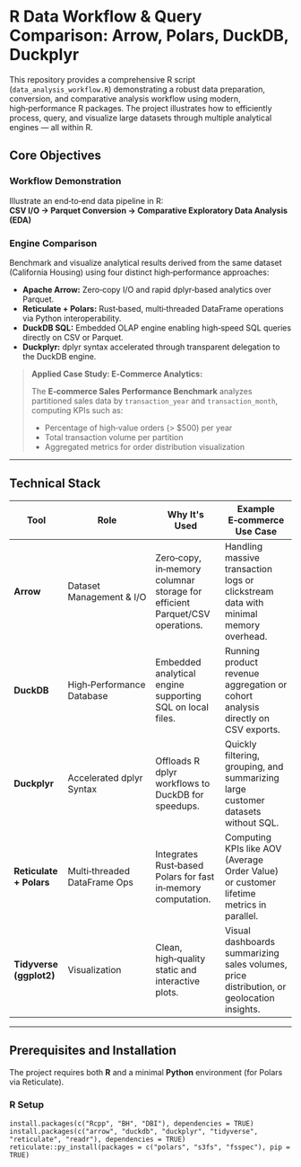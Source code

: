 # R Data Workflow & Query Comparison: Arrow, Polars, DuckDB, Duckplyr  

This repository provides a comprehensive R script (`data_analysis_workflow.R`) demonstrating a robust data preparation, conversion, and comparative analysis workflow using modern, high‑performance R packages. The project illustrates how to efficiently process, query, and visualize large datasets through multiple analytical engines — all within R.

##  Core Objectives

### Workflow Demonstration
Illustrate an end‑to‑end data pipeline in R:  
**CSV I/O → Parquet Conversion → Comparative Exploratory Data Analysis (EDA)**

### Engine Comparison
Benchmark and visualize analytical results derived from the same dataset (California Housing) using four distinct high‑performance approaches:

- **Apache Arrow:** Zero‑copy I/O and rapid dplyr‑based analytics over Parquet.  
- **Reticulate + Polars:** Rust‑based, multi‑threaded DataFrame operations via Python interoperability.  
- **DuckDB SQL:** Embedded OLAP engine enabling high‑speed SQL queries directly on CSV or Parquet.  
- **Duckplyr:** dplyr syntax accelerated through transparent delegation to the DuckDB engine.  

>  **Applied Case Study: E‑Commerce Analytics:**
> 
> The **E‑commerce Sales Performance Benchmark** analyzes partitioned sales data by `transaction_year` and `transaction_month`, computing KPIs such as:
> - Percentage of high‑value orders (> $500) per year  
> - Total transaction volume per partition  
> - Aggregated metrics for order distribution visualization
---

##  Technical Stack

| Tool | Role | Why It's Used | Example E‑commerce Use Case |
|------|------|----------------|------------------------------|
| **Arrow** | Dataset Management & I/O | Zero‑copy, in‑memory columnar storage for efficient Parquet/CSV operations. | Handling massive transaction logs or clickstream data with minimal memory overhead. |
| **DuckDB** | High‑Performance Database | Embedded analytical engine supporting SQL on local files. | Running product revenue aggregation or cohort analysis directly on CSV exports. |
| **Duckplyr** | Accelerated dplyr Syntax | Offloads R dplyr workflows to DuckDB for speedups. | Quickly filtering, grouping, and summarizing large customer datasets without SQL. |
| **Reticulate + Polars** | Multi‑threaded DataFrame Ops | Integrates Rust‑based Polars for fast in‑memory computation. | Computing KPIs like AOV (Average Order Value) or customer lifetime metrics in parallel. |
| **Tidyverse (ggplot2)** | Visualization | Clean, high‑quality static and interactive plots. | Visual dashboards summarizing sales volumes, price distribution, or geolocation insights. |

---

##  Prerequisites and Installation

The project requires both **R** and a minimal **Python** environment (for Polars via Reticulate).

### R Setup
```
install.packages(c("Rcpp", "BH", "DBI"), dependencies = TRUE)
install.packages(c("arrow", "duckdb", "duckplyr", "tidyverse", "reticulate", "readr"), dependencies = TRUE)
reticulate::py_install(packages = c("polars", "s3fs", "fsspec"), pip = TRUE)
```

